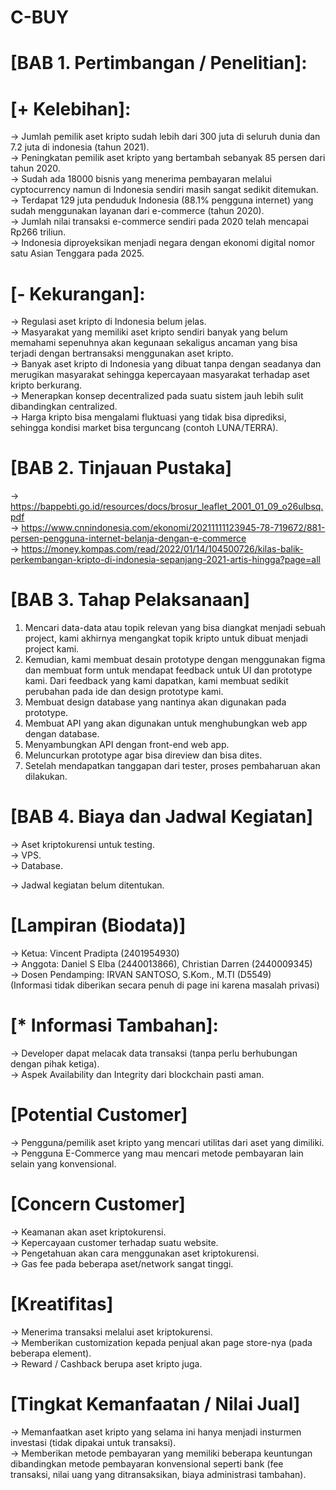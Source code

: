# C-BUY

# [BAB 1. Pertimbangan / Penelitian]: 
# [+ Kelebihan]: 
-> Jumlah pemilik aset kripto sudah lebih dari 300 juta di seluruh dunia dan 7.2 juta di indonesia (tahun 2021). <br>
-> Peningkatan pemilik aset kripto  yang bertambah sebanyak 85 persen dari tahun 2020. <br>
-> Sudah ada  18000 bisnis yang menerima pembayaran melalui cyptocurrency namun di Indonesia sendiri masih sangat sedikit ditemukan. <br>
-> Terdapat 129 juta penduduk Indonesia (88.1% pengguna internet) yang sudah menggunakan layanan dari e-commerce (tahun 2020). <br>
-> Jumlah nilai transaksi e-commerce sendiri pada 2020 telah mencapai Rp266 triliun. <br>
-> Indonesia diproyeksikan menjadi negara dengan ekonomi digital nomor satu Asian Tenggara pada 2025. <br> 

# [- Kekurangan]:
-> Regulasi aset kripto di Indonesia belum jelas. <br>
-> Masyarakat yang memiliki aset kripto sendiri banyak yang belum memahami sepenuhnya akan kegunaan sekaligus ancaman yang bisa terjadi dengan bertransaksi menggunakan aset kripto. <br>
-> Banyak aset kripto di Indonesia yang dibuat tanpa dengan seadanya dan merugikan masyarakat sehingga kepercayaan masyarakat terhadap aset kripto berkurang. <br>
-> Menerapkan konsep decentralized pada suatu sistem jauh lebih sulit dibandingkan centralized. <br>
-> Harga kripto bisa mengalami fluktuasi yang tidak bisa diprediksi, sehingga kondisi market bisa terguncang (contoh LUNA/TERRA). <br>

# [BAB 2. Tinjauan Pustaka]
-> https://bappebti.go.id/resources/docs/brosur_leaflet_2001_01_09_o26ulbsq.pdf <br>
-> https://www.cnnindonesia.com/ekonomi/20211111123945-78-719672/881-persen-pengguna-internet-belanja-dengan-e-commerce <br>
-> https://money.kompas.com/read/2022/01/14/104500726/kilas-balik-perkembangan-kripto-di-indonesia-sepanjang-2021-artis-hingga?page=all <br>

# [BAB 3. Tahap Pelaksanaan]
1. Mencari data-data atau topik relevan yang bisa diangkat menjadi sebuah project, kami akhirnya mengangkat topik kripto untuk dibuat menjadi project kami. <br>
2. Kemudian, kami membuat desain prototype dengan menggunakan figma dan membuat form untuk mendapat feedback untuk UI dan prototype kami. Dari feedback yang kami dapatkan, kami membuat sedikit perubahan pada ide dan design prototype kami. <br>
3. Membuat design database yang nantinya akan digunakan pada prototype. <br>
4. Membuat API yang akan digunakan untuk menghubungkan web app dengan database. <br>
5. Menyambungkan API dengan front-end web app. <br>
6. Meluncurkan prototype agar bisa direview dan bisa dites. <br>
7. Setelah mendapatkan tanggapan dari tester, proses pembaharuan akan dilakukan. <br>

# [BAB 4. Biaya dan Jadwal Kegiatan]
-> Aset kriptokurensi untuk testing. <br>
-> VPS. <br>
-> Database. <br>

-> Jadwal kegiatan belum ditentukan. <br>

# [Lampiran (Biodata)]
-> Ketua: Vincent Pradipta (2401954930) <br>
-> Anggota: Daniel S Elba (2440013866), Christian Darren (2440009345) <br>
-> Dosen Pendamping: IRVAN SANTOSO, S.Kom., M.TI (D5549) <br>
(Informasi tidak diberikan secara penuh di page ini karena masalah privasi) <br>

# [* Informasi Tambahan]: 
-> Developer dapat melacak data transaksi (tanpa perlu berhubungan dengan pihak ketiga). <br>
-> Aspek Availability dan Integrity dari blockchain pasti aman. <br>

# [Potential Customer] 
-> Pengguna/pemilik aset kripto yang mencari utilitas dari aset yang dimiliki. <br>
-> Pengguna E-Commerce yang mau mencari metode pembayaran lain selain yang konvensional. <br>

# [Concern Customer]
-> Keamanan akan aset kriptokurensi. <br>
-> Kepercayaan customer terhadap suatu website. <br>
-> Pengetahuan akan cara menggunakan aset kriptokurensi. <br>
-> Gas fee pada beberapa aset/network sangat tinggi. <br>


# [Kreatifitas]
-> Menerima transaksi melalui aset kriptokurensi. <br>
-> Memberikan customization kepada penjual akan page store-nya (pada beberapa element). <br>
-> Reward / Cashback berupa aset kripto juga. <br>


# [Tingkat Kemanfaatan / Nilai Jual]
-> Memanfaatkan aset kripto yang selama ini hanya menjadi insturmen investasi (tidak dipakai untuk transaksi). <br>
-> Memberikan metode pembayaran yang memiliki beberapa keuntungan dibandingkan metode pembayaran konvensional seperti bank (fee transaksi, nilai uang yang ditransaksikan, biaya administrasi tambahan). <br>
